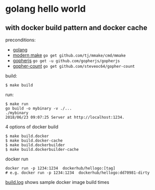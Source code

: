 # golang hello world 
## with docker build pattern and docker cache

preconditions:
- [golang](https://golang.org/)
- [modern make](https://github.com/tj/mmake) `go get github.com/tj/mmake/cmd/mmake`
- [gopherjs](https://github.com/gopherjs/gopherjs) `go get -u github.com/gopherjs/gopherjs`
- [gopher-count](https://github.com/steveoc64/gopher-count) `go get github.com/steveoc64/gopher-count`

build:
```
$ make build
```

run:
```
$ make run
go build -o mybinary -v ./...
./mybinary
2018/06/23 09:07:25 Server at http://localhost:1234.

```

4 options of docker build
```
$ make build.docker
$ make build.docker-cache
$ make build.dockerbuilder
$ make build.dockerbuilder-cache
```


docker run
```
docker run -p 1234:1234  dockerhub/hellogo:[tag]
# e.g. docker run -p 1234:1234  dockerhub/hellogo:dd70981-dirty
```

[build.log](build.log) shows sample docker image build times